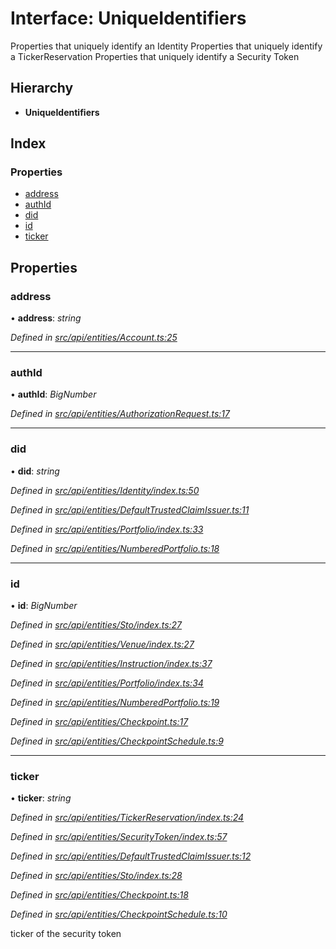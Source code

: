 # Interface: UniqueIdentifiers

Properties that uniquely identify an Identity
Properties that uniquely identify a TickerReservation
Properties that uniquely identify a Security Token

## Hierarchy

* **UniqueIdentifiers**

## Index

### Properties

* [address](uniqueidentifiers.md#address)
* [authId](uniqueidentifiers.md#authid)
* [did](uniqueidentifiers.md#did)
* [id](uniqueidentifiers.md#id)
* [ticker](uniqueidentifiers.md#ticker)

## Properties

###  address

• **address**: *string*

*Defined in [src/api/entities/Account.ts:25](https://github.com/PolymathNetwork/polymesh-sdk/blob/05b527a2/src/api/entities/Account.ts#L25)*

___

###  authId

• **authId**: *BigNumber*

*Defined in [src/api/entities/AuthorizationRequest.ts:17](https://github.com/PolymathNetwork/polymesh-sdk/blob/05b527a2/src/api/entities/AuthorizationRequest.ts#L17)*

___

###  did

• **did**: *string*

*Defined in [src/api/entities/Identity/index.ts:50](https://github.com/PolymathNetwork/polymesh-sdk/blob/05b527a2/src/api/entities/Identity/index.ts#L50)*

*Defined in [src/api/entities/DefaultTrustedClaimIssuer.ts:11](https://github.com/PolymathNetwork/polymesh-sdk/blob/05b527a2/src/api/entities/DefaultTrustedClaimIssuer.ts#L11)*

*Defined in [src/api/entities/Portfolio/index.ts:33](https://github.com/PolymathNetwork/polymesh-sdk/blob/05b527a2/src/api/entities/Portfolio/index.ts#L33)*

*Defined in [src/api/entities/NumberedPortfolio.ts:18](https://github.com/PolymathNetwork/polymesh-sdk/blob/05b527a2/src/api/entities/NumberedPortfolio.ts#L18)*

___

###  id

• **id**: *BigNumber*

*Defined in [src/api/entities/Sto/index.ts:27](https://github.com/PolymathNetwork/polymesh-sdk/blob/05b527a2/src/api/entities/Sto/index.ts#L27)*

*Defined in [src/api/entities/Venue/index.ts:27](https://github.com/PolymathNetwork/polymesh-sdk/blob/05b527a2/src/api/entities/Venue/index.ts#L27)*

*Defined in [src/api/entities/Instruction/index.ts:37](https://github.com/PolymathNetwork/polymesh-sdk/blob/05b527a2/src/api/entities/Instruction/index.ts#L37)*

*Defined in [src/api/entities/Portfolio/index.ts:34](https://github.com/PolymathNetwork/polymesh-sdk/blob/05b527a2/src/api/entities/Portfolio/index.ts#L34)*

*Defined in [src/api/entities/NumberedPortfolio.ts:19](https://github.com/PolymathNetwork/polymesh-sdk/blob/05b527a2/src/api/entities/NumberedPortfolio.ts#L19)*

*Defined in [src/api/entities/Checkpoint.ts:17](https://github.com/PolymathNetwork/polymesh-sdk/blob/05b527a2/src/api/entities/Checkpoint.ts#L17)*

*Defined in [src/api/entities/CheckpointSchedule.ts:9](https://github.com/PolymathNetwork/polymesh-sdk/blob/05b527a2/src/api/entities/CheckpointSchedule.ts#L9)*

___

###  ticker

• **ticker**: *string*

*Defined in [src/api/entities/TickerReservation/index.ts:24](https://github.com/PolymathNetwork/polymesh-sdk/blob/05b527a2/src/api/entities/TickerReservation/index.ts#L24)*

*Defined in [src/api/entities/SecurityToken/index.ts:57](https://github.com/PolymathNetwork/polymesh-sdk/blob/05b527a2/src/api/entities/SecurityToken/index.ts#L57)*

*Defined in [src/api/entities/DefaultTrustedClaimIssuer.ts:12](https://github.com/PolymathNetwork/polymesh-sdk/blob/05b527a2/src/api/entities/DefaultTrustedClaimIssuer.ts#L12)*

*Defined in [src/api/entities/Sto/index.ts:28](https://github.com/PolymathNetwork/polymesh-sdk/blob/05b527a2/src/api/entities/Sto/index.ts#L28)*

*Defined in [src/api/entities/Checkpoint.ts:18](https://github.com/PolymathNetwork/polymesh-sdk/blob/05b527a2/src/api/entities/Checkpoint.ts#L18)*

*Defined in [src/api/entities/CheckpointSchedule.ts:10](https://github.com/PolymathNetwork/polymesh-sdk/blob/05b527a2/src/api/entities/CheckpointSchedule.ts#L10)*

ticker of the security token
